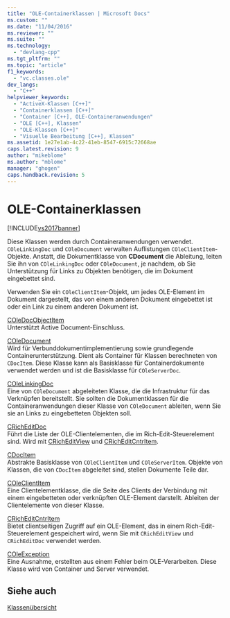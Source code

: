 ```yaml
---
title: "OLE-Containerklassen | Microsoft Docs"
ms.custom: ""
ms.date: "11/04/2016"
ms.reviewer: ""
ms.suite: ""
ms.technology: 
  - "devlang-cpp"
ms.tgt_pltfrm: ""
ms.topic: "article"
f1_keywords: 
  - "vc.classes.ole"
dev_langs: 
  - "C++"
helpviewer_keywords: 
  - "ActiveX-Klassen [C++]"
  - "Containerklassen [C++]"
  - "Container [C++], OLE-Containeranwendungen"
  - "OLE [C++], Klassen"
  - "OLE-Klassen [C++]"
  - "Visuelle Bearbeitung [C++], Klassen"
ms.assetid: 1e27e1ab-4c22-41eb-8547-6915c72668ae
caps.latest.revision: 9
author: "mikeblome"
ms.author: "mblome"
manager: "ghogen"
caps.handback.revision: 5
---
```

# OLE-Containerklassen
[!INCLUDE[vs2017banner](../assembler/inline/includes/vs2017banner.md)]

Diese Klassen werden durch Containeranwendungen verwendet.  `COleLinkingDoc` und `COleDocument` verwalten Auflistungen `COleClientItem`\-Objekte.  Anstatt, die Dokumentklasse von **CDocument** die Ableitung, leiten Sie ihn von `COleLinkingDoc` oder `COleDocument`, je nachdem, ob Sie Unterstützung für Links zu Objekten benötigen, die im Dokument eingebettet sind.  
  
 Verwenden Sie ein `COleClientItem`\-Objekt, um jedes OLE\-Element im Dokument dargestellt, das von einem anderen Dokument eingebettet ist oder ein Link zu einem anderen Dokument ist.  
  
 [COleDocObjectItem](../mfc/reference/coledocobjectitem-class.md)  
 Unterstützt Active Document\-Einschluss.  
  
 [COleDocument](../mfc/reference/coledocument-class.md)  
 Wird für Verbunddokumentimplementierung sowie grundlegende Containerunterstützung.  Dient als Container für Klassen berechneten von `CDocItem`.  Diese Klasse kann als Basisklasse für Containerdokumente verwendet werden und ist die Basisklasse für `COleServerDoc`.  
  
 [COleLinkingDoc](../mfc/reference/colelinkingdoc-class.md)  
 Eine von `COleDocument` abgeleiteten Klasse, die die Infrastruktur für das Verknüpfen bereitstellt.  Sie sollten die Dokumentklassen für die Containeranwendungen dieser Klasse von `COleDocument` ableiten, wenn Sie sie an Links zu eingebetteten Objekten soll.  
  
 [CRichEditDoc](../mfc/reference/cricheditdoc-class.md)  
 Führt die Liste der OLE\-Clientelementen, die im Rich\-Edit\-Steuerelement sind.  Wird mit [CRichEditView](../mfc/reference/cricheditview-class.md) und [CRichEditCntrItem](../mfc/reference/cricheditcntritem-class.md).  
  
 [CDocItem](../mfc/reference/cdocitem-class.md)  
 Abstrakte Basisklasse von `COleClientItem` und `COleServerItem`.  Objekte von Klassen, die von `CDocItem` abgeleitet sind, stellen Dokumente Teile dar.  
  
 [COleClientItem](../mfc/reference/coleclientitem-class.md)  
 Eine Clientelementklasse, die die Seite des Clients der Verbindung mit einem eingebetteten oder verknüpften OLE\-Element darstellt.  Ableiten der Clientelemente von dieser Klasse.  
  
 [CRichEditCntrItem](../mfc/reference/cricheditcntritem-class.md)  
 Bietet clientseitigen Zugriff auf ein OLE\-Element, das in einem Rich\-Edit\-Steuerelement gespeichert wird, wenn Sie mit `CRichEditView` und `CRichEditDoc` verwendet werden.  
  
 [COleException](../mfc/reference/coleexception-class.md)  
 Eine Ausnahme, erstellten aus einem Fehler beim OLE\-Verarbeiten.  Diese Klasse wird von Container und Server verwendet.  
  
## Siehe auch  
 [Klassenübersicht](../mfc/class-library-overview.md)